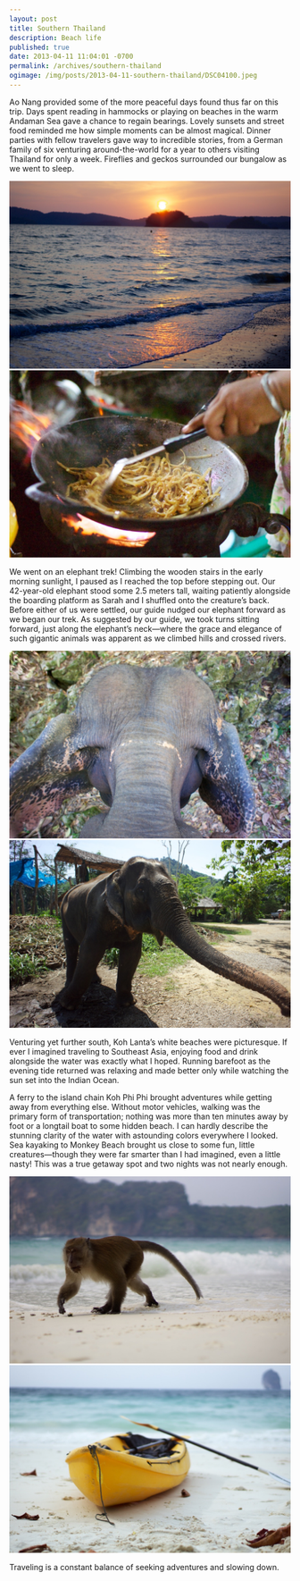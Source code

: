 ```yaml
---
layout: post
title: Southern Thailand
description: Beach life
published: true
date: 2013-04-11 11:04:01 -0700
permalink: /archives/southern-thailand
ogimage: /img/posts/2013-04-11-southern-thailand/DSC04100.jpeg
---
```

Ao Nang provided some of the more peaceful days found thus far on this trip. Days spent reading in hammocks or playing on beaches in the warm Andaman Sea gave a chance to regain bearings. Lovely sunsets and street food reminded me how simple moments can be almost magical. Dinner parties with fellow travelers gave way to incredible stories, from a German family of six venturing around-the-world for a year to others visiting Thailand for only a week. Fireflies and geckos surrounded our bungalow as we went to sleep.

![Ao Nang sunset][1]
![Street food][2]

We went on an elephant trek! Climbing the wooden stairs in the early morning sunlight, I paused as I reached the top before stepping out. Our 42-year-old elephant stood some 2.5 meters tall, waiting patiently alongside the boarding platform as Sarah and I shuffled onto the creature’s back. Before either of us were settled, our guide nudged our elephant forward as we began our trek. As suggested by our guide, we took turns sitting forward, just along the elephant’s neck—where the grace and elegance of such gigantic animals was apparent as we climbed hills and crossed rivers.

![Elephant, while riding][3]
![Elephant, from ground][4]

Venturing yet further south, Koh Lanta’s white beaches were picturesque. If ever I imagined traveling to Southeast Asia, enjoying food and drink alongside the water was exactly what I hoped. Running barefoot as the evening tide returned was relaxing and made better only while watching the sun set into the Indian Ocean.

A ferry to the island chain Koh Phi Phi brought adventures while getting away from everything else. Without motor vehicles, walking was the primary form of transportation; nothing was more than ten minutes away by foot or a longtail boat to some hidden beach. I can hardly describe the stunning clarity of the water with astounding colors everywhere I looked. Sea kayaking to Monkey Beach brought us close to some fun, little creatures—though they were far smarter than I had imagined, even a little nasty! This was a true getaway spot and two nights was not nearly enough.

![Monkey on beach][5]
![Sea kayak][6]

Traveling is a constant balance of seeking adventures and slowing down.

[1]: /img/posts/2013-04-11-southern-thailand/DSC03863.jpeg
[2]: /img/posts/2013-04-11-southern-thailand/DSC03881.jpeg
[3]: /img/posts/2013-04-11-southern-thailand/DSC03926.jpeg
[4]: /img/posts/2013-04-11-southern-thailand/DSC04001.jpeg
[5]: /img/posts/2013-04-11-southern-thailand/DSC04068.jpeg
[6]: /img/posts/2013-04-11-southern-thailand/DSC04100.jpeg